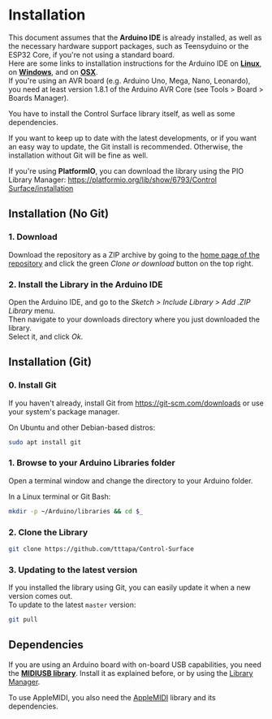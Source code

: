# Installation

This document assumes that the **Arduino IDE** is already installed, as well as 
the necessary hardware support packages, such as Teensyduino or the ESP32 Core, 
if you're not using a standard board.  
Here are some links to installation instructions for the Arduino IDE on
[**Linux**](https://tttapa.github.io/Pages/Ubuntu/Software-Installation/Arduino/Arduino-IDE.html), on [**Windows**](https://www.arduino.cc/en/guide/windows), 
and on [**OSX**](https://www.arduino.cc/en/guide/macOSX).  
If you're using an AVR board (e.g. Arduino Uno, Mega, Nano, Leonardo), you need
at least version 1.8.1 of the Arduino AVR Core 
(see Tools > Board > Boards Manager).

You have to install the Control Surface library itself, as well as some 
dependencies.

If you want to keep up to date with the latest developments, or if you want an 
easy way to update, the Git install is recommended. Otherwise, the installation
without Git will be fine as well.

If you're using **PlatformIO**, you can download the library using the PIO 
Library Manager: 
[https://platformio.org/lib/show/6793/Control Surface/installation](https://platformio.org/lib/show/6793/Control%20Surface/installation)

## Installation (No Git)

### 1. Download

Download the repository as a ZIP archive by going to the [home page of the 
repository](https://github.com/tttapa/Control-Surface) and click
the green _Clone or download_ button on the top right.

### 2. Install the Library in the Arduino IDE

Open the Arduino IDE, and go to the _Sketch &gt; Include Library &gt; Add .ZIP
Library_ menu.  
Then navigate to your downloads directory where you just downloaded the 
library.  
Select it, and click _Ok_.

## Installation (Git)

### 0. Install Git

If you haven't already, install Git from https://git-scm.com/downloads or use 
your system's package manager.

On Ubuntu and other Debian-based distros: 
```sh
sudo apt install git
```

### 1. Browse to your Arduino Libraries folder

Open a terminal window and change the directory to your Arduino folder.

In a Linux terminal or Git Bash: 
```sh
mkdir -p ~/Arduino/libraries && cd $_
```

### 2. Clone the Library

```sh
git clone https://github.com/tttapa/Control-Surface
```

### 3. Updating to the latest version

If you installed the library using Git, you can easily update it when a new 
version comes out.  
To update to the latest `master` version:

```sh
git pull
```

## Dependencies

If you are using an Arduino board with on-board USB capabilities, you need the
[**MIDIUSB library**](https://github.com/arduino-libraries/MIDIUSB). 
Install it as explained before, or by using the 
[Library Manager](https://www.arduino.cc/en/Guide/Libraries#toc3).

To use AppleMIDI, you also need the [AppleMIDI](https://github.com/lathoub/Arduino-AppleMIDI-Library) library and its dependencies.